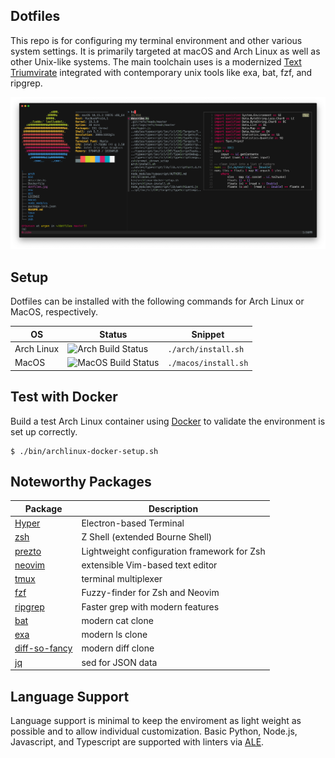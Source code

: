 Dotfiles
---------------

This repo is for configuring my terminal environment and other various system settings. It is primarily targeted at macOS and Arch Linux as well as other Unix-like systems. The main toolchain uses is a modernized [Text Triumvirate](https://www.drbunsen.org/the-text-triumvirate/) integrated with contemporary unix tools like exa, bat, fzf, and ripgrep.

![](dotfiles.jpg)

## Setup

Dotfiles can be installed with the following commands for Arch Linux or MacOS, respectively.

| OS     | Status | Snippet                                                |
|--------|--------|--------------------------------------------------------|
| Arch Linux | ![Arch Build Status](https://github.com/drbunsen/dotfiles/workflows/Arch%20Linux%20Build%20Status/badge.svg) | `./arch/install.sh` |
| MacOS      | ![MacOS Build Status](https://github.com/drbunsen/dotfiles/workflows/MacOS%20Build%20Status/badge.svg) | `./macos/install.sh` |


## Test with Docker

Build a test Arch Linux container using [Docker](https://www.docker.com) to validate the environment is set up correctly.

```shell
$ ./bin/archlinux-docker-setup.sh
```

## Noteworthy Packages

| Package                                                      | Description                                                      |
|--------------------------------------------------------------|------------------------------------------------------------------|
| [Hyper](https://hyper.is)                                    | Electron-based Terminal                                          |
| [zsh](https://github.com/zsh-users/zsh)                      | Z Shell (extended Bourne Shell)                                  |
| [prezto](https://github.com/sorin-ionescu/prezto)            | Lightweight configuration framework for Zsh                      |
| [neovim](https://github.com/zsh-users/zsh)                   | extensible Vim-based text editor                                 |
| [tmux](https://github.com/tmux/tmux)                         | terminal multiplexer                                             |
| [fzf](https://github.com/junegunn/fzf)                       | Fuzzy-finder for Zsh and Neovim                                  |
| [ripgrep](https://github.com/BurntSushi/ripgrep)             | Faster grep with modern features                                 |
| [bat](https://github.com/sharkdp/bat)                        | modern cat clone                                                 |
| [exa](https://github.com/ogham/exa)                          | modern ls clone                                                  |
| [diff-so-fancy](https://github.com/so-fancy/diff-so-fancy)   | modern diff clone                                                |
| [jq](https://stedolan.github.io/jq/)                         | sed for JSON data                                                |


## Language Support

Language support is minimal to keep the enviroment as light weight as possible and to allow individual customization. Basic Python, Node.js, Javascript, and Typescript are supported with linters via [ALE](https://github.com/dense-analysis/ale).
